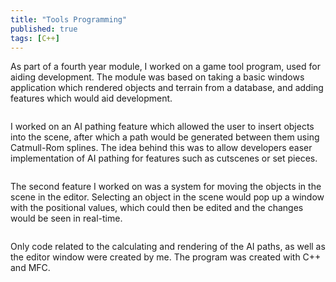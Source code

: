 ```yaml
---
title: "Tools Programming"
published: true
tags: [C++]
---
```


As part of a fourth year module, I worked on a game tool program, used for aiding development. The module was based on
taking a basic windows application which rendered objects and terrain from a database, and adding features which would aid
development. 

<img src="{{ site.url }}{{ site.baseurl }}/images/tools/overview.png" alt="">

I worked on an AI pathing feature which allowed the user to insert objects into the scene, after which a path would be
generated between them using Catmull-Rom splines. The idea behind this was to allow developers easer implementation of 
AI pathing for features such as cutscenes or set pieces.

<img src="{{ site.url }}{{ site.baseurl }}/images/tools/path.png" alt="">

The second feature I worked on was a system for moving the objects in the scene in the editor. Selecting an object in the
scene would pop up a window with the positional values, which could then be edited and the changes would be seen in real-time.

<img src="{{ site.url }}{{ site.baseurl }}/images/tools/popup.png" alt="">

Only code related to the calculating and rendering of the AI paths, as well as the editor window were created by me. The
program was created with C++ and MFC.
